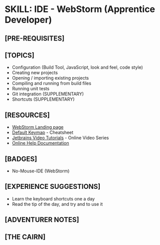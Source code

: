 # SKILL: IDE - WebStorm (Apprentice Developer)

## [PRE-REQUISITES]

## [TOPICS]
  * Configuration (Build Tool, JavaScript, look and feel, code style)
  * Creating new projects
  * Opening / importing existing projects
  * Compiling and running from build files
  * Running unit tests
  * Git integration (SUPPLEMENTARY)
  * Shortcuts (SUPPLEMENTARY)

## [RESOURCES]
  * [WebStorm Landing page](https://www.jetbrains.com/webstorm/)
  * [Default Keymap](https://resources.jetbrains.com/storage/products/webstorm/docs/WebStorm_ReferenceCard.pdf) - Cheatsheet
  * [Jetbrains Video Tutorials](https://www.jetbrains.com/webstorm/documentation/) - Online Video Series
  * [Online Help Documentation](https://www.jetbrains.com/help/webstorm/meet-webstorm.html)

## [BADGES]
  * No-Mouse-IDE (WebStorm)

## [EXPERIENCE SUGGESTIONS]
  * Learn the keyboard shortcuts one a day
  * Read the tip of the day, and try and to use it

## [ADVENTURER NOTES]

## [THE CAIRN]
